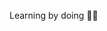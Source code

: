 Learning by doing 👨‍💻 

<!---
Nate-R-L/Nate-R-L is a ✨ special ✨ repository because its `README.md` (this file) appears on your GitHub profile.
You can click the Preview link to take a look at your changes.
--->
